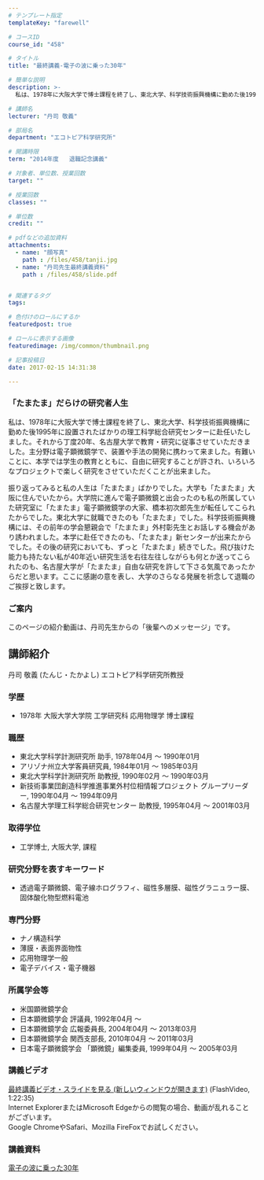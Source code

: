 ```yaml
---
# テンプレート指定
templateKey: "farewell"

# コースID
course_id: "458"

# タイトル
title: "最終講義-電子の波に乗った30年"

# 簡単な説明
description: >-
  私は、1978年に大阪大学で博士課程を終了し、東北大学、科学技術振興機構に勤めた後1995年に設置されたばかりの理工科学総合研究センターに赴任いたしました。それから丁度20年、名古屋大学で教育・研...

# 講師名
lecturer: "丹司 敬義"

# 部局名
department: "エコトピア科学研究所"

# 開講時限
term: "2014年度	退職記念講義"

# 対象者、単位数、授業回数
target: ""

# 授業回数
classes: ""

# 単位数
credit: ""

# pdfなどの追加資料
attachments: 
  - name: "顔写真" 
    path : /files/458/tanji.jpg
  - name: "丹司先生最終講義資料" 
    path : /files/458/slide.pdf


# 関連するタグ
tags:

# 色付けのロールにするか
featuredpost: true

# ロールに表示する画像
featuredimage: /img/common/thumbnail.png

# 記事投稿日
date: 2017-02-15 14:31:38

---
```

### 「たまたま」だらけの研究者人生 

私は、1978年に大阪大学で博士課程を終了し、東北大学、科学技術振興機構に勤めた後1995年に設置されたばかりの理工科学総合研究センターに赴任いたしました。それから丁度20年、名古屋大学で教育・研究に従事させていただきました。主分野は電子顕微鏡学で、装置や手法の開発に携わって来ました。有難いことに、本学では学生の教育とともに、自由に研究することが許され、いろいろなプロジェクトで楽しく研究をさせていただくことが出来ました。 

振り返ってみると私の人生は「たまたま」ばかりでした。大学も「たまたま」大阪に住んでいたから。大学院に進んで電子顕微鏡と出会ったのも私の所属していた研究室に「たまたま」電子顕微鏡学の大家、橋本初次郎先生が転任してこられたからでした。東北大学に就職できたのも「たまたま」でした。科学技術振興機構には、その前年の学会懇親会で「たまたま」外村彰先生とお話しする機会があり誘われました。本学に赴任できたのも、「たまたま」新センターが出来たからでした。その後の研究においても、ずっと「たまたま」続きでした。飛び抜けた能力も持たない私が40年近い研究生活を右往左往しながらも何とか送ってこられたのも、名古屋大学が「たまたま」自由な研究を許して下さる気風であったからだと思います。ここに感謝の意を表し、大学のさらなる発展を祈念して退職のご挨拶と致します。 

### ご案内

このページの紹介動画は、丹司先生からの「後輩へのメッセージ」です。
## 講師紹介

丹司 敬義 (たんじ・たかよし) エコトピア科学研究所教授 

### 学歴

  * 1978年 大阪大学大学院 工学研究科 応用物理学 博士課程

### 職歴

  * 東北大学科学計測研究所 助手, 1978年04月 〜 1990年01月
  * アリゾナ州立大学客員研究員, 1984年01月 ～ 1985年03月
  * 東北大学科学計測研究所 助教授, 1990年02月 ～ 1990年03月
  * 新技術事業団創造科学推進事業外村位相情報プロジェクト グループリーダー, 1990年04月 ～ 1994年09月
  * 名古屋大学理工科学総合研究センター 助教授, 1995年04月 ～ 2001年03月

### 取得学位

  * 工学博士, 大阪大学, 課程

### 研究分野を表すキーワード

  * 透過電子顕微鏡、電子線ホログラフィ、磁性多層膜、磁性グラニュラー膜、固体酸化物型燃料電池

### 専門分野

  * ナノ構造科学
  * 薄膜・表面界面物性
  * 応用物理学一般
  * 電子デバイス・電子機器

### 所属学会等

  * 米国顕微鏡学会
  * 日本顕微鏡学会 評議員, 1992年04月 ～ 
  * 日本顕微鏡学会 広報委員長, 2004年04月 ～ 2013年03月
  * 日本顕微鏡学会 関西支部長, 2010年04月 ～ 2011年03月
  * 日本電子顕微鏡学会 「顕微鏡」編集委員, 1999年04月 ～ 2005年03月
### 講義ビデオ

[最終講義ビデオ・スライドを見る (新しいウィンドウが開きます)](http://nuvideo.media.nagoya-u.ac.jp/embed/681322265ab403b618ab29d4b237590d15811568) (FlashVideo, 1:22:35)  
Internet ExplorerまたはMicrosoft Edgeからの閲覧の場合、動画が乱れることがございます。  
Google ChromeやSafari、Mozilla FireFoxでお試しください。 

### 講義資料


[電子の波に乗った30年](/files/458/slide.pdf) 
